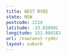 ```yaml
---
title: WEST RYDE
state: NSW
postcode: 2114
latitude: -33.810991
longitude: 151.084181
url: /nsw/west-ryde/
layout: suburb
---
```

